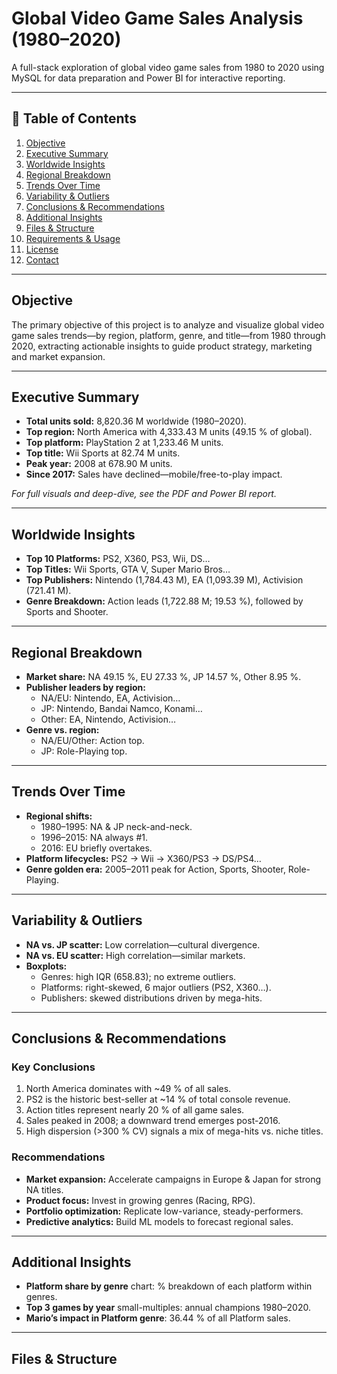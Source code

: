 # Global Video Game Sales Analysis (1980–2020)

A full-stack exploration of global video game sales from 1980 to 2020 using MySQL for data preparation and Power BI for interactive reporting.

---

## 📑 Table of Contents

1. [Objective](#objective)  
2. [Executive Summary](#executive-summary)  
3. [Worldwide Insights](#worldwide-insights)  
4. [Regional Breakdown](#regional-breakdown)  
5. [Trends Over Time](#trends-over-time)  
6. [Variability & Outliers](#variability--outliers)  
7. [Conclusions & Recommendations](#conclusions--recommendations)  
8. [Additional Insights](#additional-insights)  
9. [Files & Structure](#files--structure)  
10. [Requirements & Usage](#requirements--usage)  
11. [License](#license)  
12. [Contact](#contact)  

---

## Objective

The primary objective of this project is to analyze and visualize global video game sales trends—by region, platform, genre, and title—from 1980 through 2020, extracting actionable insights to guide product strategy, marketing and market expansion.

---

## Executive Summary

- **Total units sold:** 8,820.36 M worldwide (1980–2020).  
- **Top region:** North America with 4,333.43 M units (49.15 % of global).  
- **Top platform:** PlayStation 2 at 1,233.46 M units.  
- **Top title:** Wii Sports at 82.74 M units.  
- **Peak year:** 2008 at 678.90 M units.  
- **Since 2017:** Sales have declined—mobile/free-to-play impact.  

_For full visuals and deep-dive, see the PDF and Power BI report._

---

## Worldwide Insights

- **Top 10 Platforms:** PS2, X360, PS3, Wii, DS…  
- **Top Titles:** Wii Sports, GTA V, Super Mario Bros…  
- **Top Publishers:** Nintendo (1,784.43 M), EA (1,093.39 M), Activision (721.41 M).  
- **Genre Breakdown:** Action leads (1,722.88 M; 19.53 %), followed by Sports and Shooter.  

---

## Regional Breakdown

- **Market share:** NA 49.15 %, EU 27.33 %, JP 14.57 %, Other 8.95 %.  
- **Publisher leaders by region:**  
  - NA/EU: Nintendo, EA, Activision…  
  - JP: Nintendo, Bandai Namco, Konami…  
  - Other: EA, Nintendo, Activision…  
- **Genre vs. region:**  
  - NA/EU/Other: Action top.  
  - JP: Role-Playing top.  

---

## Trends Over Time

- **Regional shifts:**  
  - 1980–1995: NA & JP neck-and-neck.  
  - 1996–2015: NA always #1.  
  - 2016: EU briefly overtakes.  
- **Platform lifecycles:** PS2 → Wii → X360/PS3 → DS/PS4…  
- **Genre golden era:** 2005–2011 peak for Action, Sports, Shooter, Role-Playing.  

---

## Variability & Outliers

- **NA vs. JP scatter:** Low correlation—cultural divergence.  
- **NA vs. EU scatter:** High correlation—similar markets.  
- **Boxplots:**  
  - Genres: high IQR (658.83); no extreme outliers.  
  - Platforms: right-skewed, 6 major outliers (PS2, X360…).  
  - Publishers: skewed distributions driven by mega-hits.  

---

## Conclusions & Recommendations

### Key Conclusions

1. North America dominates with ~49 % of all sales.  
2. PS2 is the historic best-seller at ~14 % of total console revenue.  
3. Action titles represent nearly 20 % of all game sales.  
4. Sales peaked in 2008; a downward trend emerges post-2016.  
5. High dispersion (>300 % CV) signals a mix of mega-hits vs. niche titles.

### Recommendations

- **Market expansion:** Accelerate campaigns in Europe & Japan for strong NA titles.  
- **Product focus:** Invest in growing genres (Racing, RPG).  
- **Portfolio optimization:** Replicate low-variance, steady-performers.  
- **Predictive analytics:** Build ML models to forecast regional sales.

---

## Additional Insights

- **Platform share by genre** chart: % breakdown of each platform within genres.  
- **Top 3 games by year** small-multiples: annual champions 1980–2020.  
- **Mario’s impact in Platform genre**: 36.44 % of all Platform sales.

---

## Files & Structure


